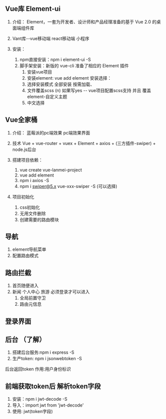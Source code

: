 ## Vue库 Element-ui
1. 介绍：
   Element，一套为开发者、设计师和产品经理准备的基于 Vue 2.0 的桌面端组件库

2. Vant库--vue移动端  react移动端 小程序 

3. 安装：
   1. npm直接安装：npm i element-ui -S 
   2. 脚手架安装：新版的 vue-cli 准备了相应的 Element 插件  
      1. 安装vue项目
      2. 安装element: vue add element 
        安装选择：
        1. 选择安装模式  全部安装  按需加载、
        2. 文件覆盖scss (n)  如果写yes -- vue项目配置scss支持 并且 覆盖element-自定义主题
        3. 中文选择


## Vue全家桶
1. 介绍：
    蓝莓派的pc端效果  pc端效果界面

2. 技术
  Vue + vue-router + vuex + Element + axios + (三方插件-swiper)  + node.js后台 

3. 搭建项目依赖：
   1. vue create vue-lanmei-project 
   2. vue add element 
   3. npm i axios -S 
   4. npm i swiper@5.x vue-xxx-swiper -S (可以选择)

4. 项目初始化
   1. css初始化
   2. 无用文件删除
   3. 创建需要的路由模块

## 导航
1. element导航菜单
2. 配置路由模式

## 路由拦截
1. 首页随便进入 
2. 新闻 个人中心 旅游 必须登录才可以进入 
   1. 全局前置守卫 
   2. 路由元信息

## 登录界面


## 后台 （了解）
1. 搭建后台服务:npm i express -S 
2. 生产token: npm i jsonwebtoken -S 
   

后台返回token 
    作用:用户身份标识  


## 前端获取token后 解析token字段
1. 安装：npm i jwt-decode -S 
2. 导入：import jwt from 'jwt-decode'
3. 使用:  jwt(token字段)
